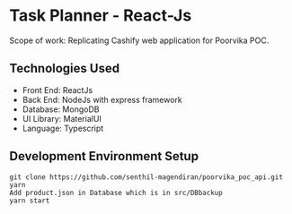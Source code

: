 # Task Planner - React-Js

Scope of work: Replicating Cashify web application for Poorvika POC.

## Technologies Used
* Front End: ReactJs 
* Back End: NodeJs with express framework 
* Database: MongoDB
* UI Library: MaterialUI
* Language: Typescript

## Development Environment Setup
```
git clone https://github.com/senthil-magendiran/poorvika_poc_api.git
yarn
Add product.json in Database which is in src/DBbackup
yarn start